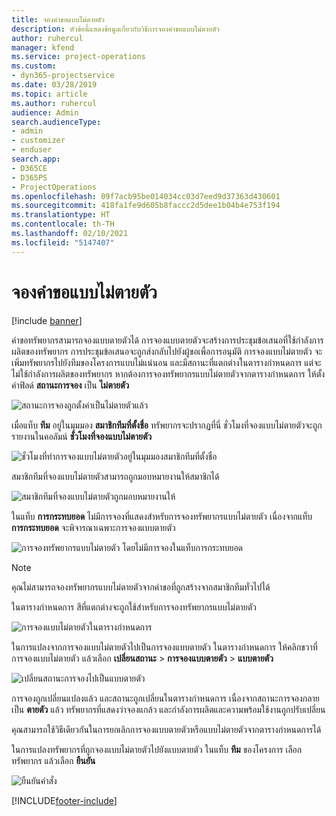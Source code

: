 ```yaml
---
title: จองคำขอแบบไม่ตายตัว
description: หัวข้อนี้แสดงข้อมูลเกี่ยวกับวิธีการจองคำขอแบบไม่ตายตัว
author: ruhercul
manager: kfend
ms.service: project-operations
ms.custom:
- dyn365-projectservice
ms.date: 03/28/2019
ms.topic: article
ms.author: ruhercul
audience: Admin
search.audienceType:
- admin
- customizer
- enduser
search.app:
- D365CE
- D365PS
- ProjectOperations
ms.openlocfilehash: 09f7acb95be014034cc03d7eed9d37363d430601
ms.sourcegitcommit: 418fa1fe9d605b8faccc2d5dee1b04b4e753f194
ms.translationtype: HT
ms.contentlocale: th-TH
ms.lasthandoff: 02/10/2021
ms.locfileid: "5147407"
---
```

# <a name="soft-book-requirements"></a>จองคำขอแบบไม่ตายตัว

[!include [banner](../includes/psa-now-project-operations.md)]

คำขอทรัพยากรสามารถจองแบบตายตัวได้ การจองแบบตายตัวจะสร้างการประชุมข้อเสนอที่ใช้กำลังการผลิตของทรัพยากร การประชุมข้อเสนอจะถูกส่งกลับไปยังผู้ขอเพื่อการอนุมัติ การจองแบบไม่ตายตัว จะเพิ่มทรัพยากรไปยังทีมของโครงการแบบไม่แน่นอน และมีสถานะที่แตกต่างในตารางกำหนดการ แต่จะไม่ใช้กำลังการผลิตของทรัพยากร หากต้องการจองทรัพยากรแบบไม่ตายตัวจากตารางกำหนดการ ให้ตั้งค่าฟิลด์ **สถานะการจอง** เป็น **ไม่ตายตัว**

![สถานะการจองถูกตั้งค่าเป็นไม่ตายตัวแล้ว](media/Resource-Management-image77.png)

เมื่อแท็บ **ทีม** อยู่ในมุมมอง **สมาชิกทีมที่ตั้งชื่อ** ทรัพยากรจะปรากฏที่นี่ ชั่วโมงที่จองแบบไม่ตายตัวจะถูกรายงานในคอลัมน์ **ชั่วโมงที่จองแบบไม่ตายตัว**

![ชั่วโมงที่ทำการจองแบบไม่ตายตัวอยู่ในมุมมองสมาชิกทีมที่ตั้งชื่อ](media/Resource-Management-image78.png)

สมาชิกทีมที่จองแบบไม่ตายตัวสามารถถูกมอบหมายงานให้สมาชิกได้

![สมาชิกทีมที่จองแบบไม่ตายตัวถูกมอบหมายงานให้](media/Resource-Management-image79.png)

ในแท็บ **การกระทบยอด** ไม่มีการจองที่แสดงสำหรับการจองทรัพยากรแบบไม่ตายตัว เนื่องจากแท็บ **การกระทบยอด** จะพิจารณาเฉพาะการจองแบบตายตัว

![การจองทรัพยากรแบบไม่ตายตัว โดยไม่มีการจองในแท็บการกระทบยอด](media/Resource-Management-image80.png)

> [!NOTE]
> คุณไม่สามารถจองทรัพยากรแบบไม่ตายตัวจากคำขอที่ถูกสร้างจากสมาชิกทีมทั่วไปได้

ในตารางกำหนดการ สีที่แตกต่างจะถูกใช้สำหรับการจองทรัพยากรแบบไม่ตายตัว

![การจองแบบไม่ตายตัวในตารางกำหนดการ](media/Resource-Management-image81.png)

ในการแปลงจากการจองแบบไม่ตายตัวไปเป็นการจองแบบตายตัว ในตารางกำหนดการ ให้คลิกขวาที่การจองแบบไม่ตายตัว แล้วเลือก **เปลี่ยนสถานะ** \> **การจองแบบตายตัว** \> **แบบตายตัว**

![เปลี่ยนสถานะการจองไปเป็นแบบตายตัว](media/Resource-Management-image82.png)

การจองถูกเปลี่ยนแปลงแล้ว และสถานะถูกเปลี่ยนในตารางกำหนดการ เนื่องจากสถานะการจองกลายเป็น **ตายตัว** แล้ว ทรัพยากรที่แสดงว่าจองแกล้ว และกำลังการผลิตและความพร้อมใช้งานถูกปรับเปลี่ยน

คุณสามารถใช้วิธีเดียวกันในการยกเลิกการจองแบบตายตัวหรือแบบไม่ตายตัวจากตารางกำหนดการได้

ในการแปลงทรัพยากรที่ถูกจองแบบไม่ตายตัวไปยังแบบตายตัว ในแท็บ **ทีม** ของโครงการ เลือกทรัพยากร แล้วเลือก **ยืนยัน**

![ยืนยันคำสั่ง](media/Resource-Management-image83.png)


[!INCLUDE[footer-include](../includes/footer-banner.md)]